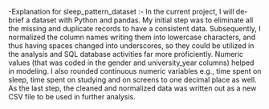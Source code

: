 -Explanation for sleep_pattern_dataset :-
In the current project, I will de-brief a dataset with Python and pandas. My initial step was to eliminate all the missing and duplicate records to have a consistent data. Subsequently, I normalized the column names writing them into lowercase characters, and thus having spaces changed into underscores, so they could be utilized in the analysis and SQL database activities far more proficiently. Numeric values (that was coded in the gender and university_year columns) helped in modeling. I also rounded continuous numeric variables e.g., time spent on sleep, time spent on studying and on screens to one decimal place as well. As the last step, the cleaned and normalized data was written out as a new CSV file to be used in further analysis.


